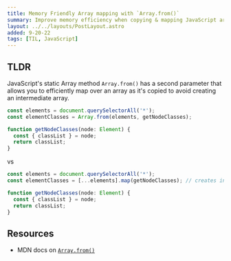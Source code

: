 ```yaml
---
title: Memory Friendly Array mapping with `Array.from()`
summary: Improve memory efficiency when copying & mapping JavaScript arrays.
layout: ../../layouts/PostLayout.astro
added: 9-20-22
tags: [TIL, JavaScript]
---
```


## TLDR

JavaScript's static Array method `Array.from()` has a second parameter that
allows you to efficiently map over an array as it's copied to avoid creating an
intermediate array.

```ts
const elements = document.querySelectorAll('*');
const elementClasses = Array.from(elements, getNodeClasses);

function getNodeClasses(node: Element) {
  const { classList } = node;
  return classList;
}
```

vs

```ts
const elements = document.querySelectorAll('*');
const elementClasses = [...elements].map(getNodeClasses); // creates intermediate array

function getNodeClasses(node: Element) {
  const { classList } = node;
  return classList;
}
```

## Resources

- MDN docs on
  [`Array.from()`](https://developer.mozilla.org/en-US/docs/Web/JavaScript/Reference/Global_Objects/Array/from#description)
